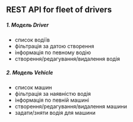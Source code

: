REST API for fleet of drivers
---

##### 1. Модель Driver 

  - список водіїв 
  - фільтрація за датою створення
  - інформація по певному водію
  - створення/редагування/видалення водія
  
##### 2. Модель Vehicle 
  - список машин
  - фільтрація за наявністю водія
  - інформація по певній машині
  - створення/редагування/видалення машини
  - задати/зняти водія для машини
